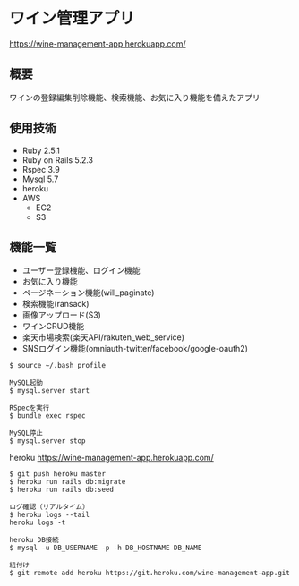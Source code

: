 # ワイン管理アプリ
https://wine-management-app.herokuapp.com/

## 概要
ワインの登録編集削除機能、検索機能、お気に入り機能を備えたアプリ

## 使用技術
- Ruby 2.5.1
- Ruby on Rails 5.2.3
- Rspec 3.9
- Mysql 5.7
- heroku
- AWS
  - EC2
  - S3

## 機能一覧
- ユーザー登録機能、ログイン機能
- お気に入り機能
- ページネーション機能(will_paginate)
- 検索機能(ransack)
- 画像アップロード(S3)
- ワインCRUD機能
- 楽天市場検索(楽天API/rakuten_web_service)
- SNSログイン機能(omniauth-twitter/facebook/google-oauth2)



```
$ source ~/.bash_profile

MySQL起動
$ mysql.server start

RSpecを実行
$ bundle exec rspec

MySQL停止
$ mysql.server stop
```

heroku
https://wine-management-app.herokuapp.com/

```
$ git push heroku master
$ heroku run rails db:migrate
$ heroku run rails db:seed

ログ確認（リアルタイム）
$ heroku logs --tail
heroku logs -t

heroku DB接続
$ mysql -u DB_USERNAME -p -h DB_HOSTNAME DB_NAME

紐付け
$ git remote add heroku https://git.heroku.com/wine-management-app.git
```

